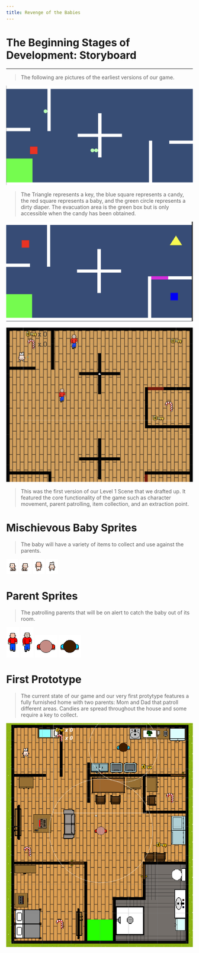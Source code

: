 ```yaml
---
title: Revenge of the Babies
---
```


# The Beginning Stages of Development: Storyboard

* * *

> The following are pictures of the earliest versions of our game. 

![img.png](public/images/image.png)

> The Triangle represents a key, the blue square represents a candy, the red square represents a baby, and the green circle represents a dirty diaper.
> The evacuation area is the green box but is only accessible when the candy has been obtained.

![img.png](public/images/image1.png)


![img.png](public/images/level_1.png)

> This was the first version of our Level 1 Scene that we drafted up. It featured the core functionality of the game such as character movement, parent patrolling, item collection, and an extraction point.

# Mischievous Baby Sprites

> The baby will have a variety of items to collect and use against the parents.

![Alt Text](public/images/baby_left.gif)
![Alt Text](public/images/baby_right.gif)
![Alt Text](public/images/baby_up.gif)
![Alt Text](public/images/baby_down.gif)

# Parent Sprites

> The patrolling parents that will be on alert to catch the baby out of its room.

![Alt Text](public/images/adult1_up.gif)
![Alt Text](public/images/adult1_down.gif)
![Alt Text](public/images/adult_1.png)
![Alt Text](public/images/adult_2.png)

# First Prototype

> The current state of our game and our very first protytype features a fully furnished home with two parents: Mom and Dad that patroll different areas. Candies are spread throughout the house and some require a key to collect.

![Alt Text](public/images/prototype.png)
